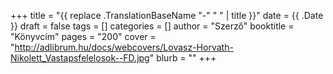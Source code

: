+++
title = "{{ replace .TranslationBaseName "-" " " | title }}"
date = {{ .Date }}
draft = false
tags = []
categories = []
author = "Szerző"
booktitle = "Könyvcím"
pages = "200"
cover = "http://adlibrum.hu/docs/webcovers/Lovasz-Horvath-Nikolett_Vastapsfelelosok--FD.jpg"
blurb = ""
+++